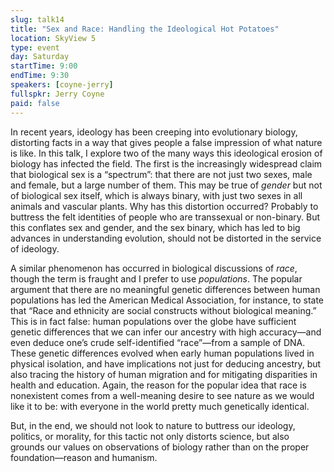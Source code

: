 ```yaml
---
slug: talk14
title: "Sex and Race: Handling the Ideological Hot Potatoes"
location: SkyView 5
type: event
day: Saturday
startTime: 9:00
endTime: 9:30
speakers: [coyne-jerry]
fullspkr: Jerry Coyne
paid: false
---
```


In recent years, ideology has been creeping into evolutionary biology, distorting facts in a way that gives people a false impression of what nature is like. In this talk, I explore two of the many ways this ideological erosion of biology has infected the field. The first is the increasingly widespread claim that biological sex is a “spectrum”: that there are not just two sexes, male and female, but a large number of them. This may be true of _gender_ but not of biological sex itself, which is always binary, with just two sexes in all animals and vascular plants. Why has this distortion occurred? Probably to buttress the felt identities of people who are transsexual or non-binary. But this conflates sex and gender, and the sex binary, which has led to big advances in understanding evolution, should not be distorted in the service of ideology.

A similar phenomenon has occurred in biological discussions of _race_, though the term is fraught and I prefer to use _populations_. The popular argument that there are no meaningful genetic differences between human populations has led the American Medical Association, for instance, to state that “Race and ethnicity are social constructs without biological meaning.” This is in fact false: human populations over the globe have sufficient genetic differences that we can infer our ancestry with high accuracy—and even deduce one’s crude self-identified “race”—from a sample of DNA. These genetic differences evolved when early human populations lived in physical isolation, and have implications not just for deducing ancestry, but also tracing the history of human migration and for mitigating disparities in health and education. Again, the reason for the popular idea that race is nonexistent comes from a well-meaning desire to see nature as we would like it to be: with everyone in the world pretty much genetically identical.

But, in the end, we should not look to nature to buttress our ideology, politics, or morality, for this tactic not only distorts science, but also grounds our values on observations of biology rather than on the proper foundation—reason and humanism.
